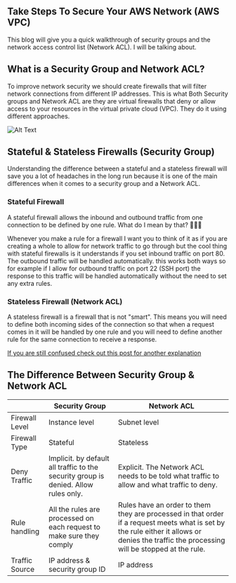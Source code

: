 ## Take Steps To Secure Your AWS Network (AWS VPC)

This blog will give you a quick walkthrough of security groups and the network access control list (Network ACL). I will be talking about.

## What is a Security Group and Network ACL?

To improve network security we should create firewalls that will filter network connections from different IP addresses. This is what Both Security groups and Network ACL are they are virtual firewalls that deny or allow access to your resources in the virtual private cloud (VPC). They do it using different approaches.

![Alt Text](https://media.giphy.com/media/bKj0qEKTVBdF2o5Dgn/giphy.gif)

## Stateful & Stateless Firewalls (Security Group)

Understanding the difference between a stateful and a stateless firewall will save you a lot of headaches in the long run because it is one of the main differences when it comes to a security group and a Network ACL. 

### Stateful Firewall
A stateful firewall allows the inbound and outbound traffic from one connection to be defined by one rule. What do I mean by that? 🤔🤔🤔

Whenever you make a rule for a firewall I want you to think of it as if you are creating a whole to allow for network traffic to go through but the cool thing with stateful firewalls is it understands if you set inbound traffic on port 80. The outbound traffic will be handled automatically. this works both ways so for example if I allow for outbound traffic on port 22 (SSH port) the response to this traffic will be handled automatically without the need to set any extra rules.

### Stateless Firewall (Network ACL)
A stateless firewall is a firewall that is not "smart". This means you will need to define both incoming sides of the connection so that when a request comes in it will be handled by one rule and you will need to define another rule for the same connection to receive a response.

[If you are still confused check out this post for another explanation](https://www.linkedin.com/pulse/aws-stateless-vs-stateful-packet-filtering-ritesham-shastri/)

## The Difference Between Security Group & Network ACL

|  | Security Group | Network ACL |
| --- | --- | ----------- |
| Firewall Level | Instance level | Subnet level |
| Firewall Type | Stateful | Stateless |
| Deny Traffic | Implicit. by default all traffic to the security group is denied. Allow rules only.  | Explicit. The Network ACL needs to be told what traffic to allow and what traffic to deny. |
| Rule handling | All the rules are processed on each request to make sure they comply | Rules have an order to them they are processed in that order if a request meets what is set by the rule either it allows or denies the traffic the processing will be stopped at the rule. |
| Traffic Source | IP address & security group ID | IP address |

